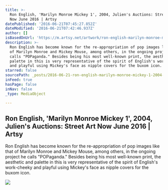 ```yaml
---
title: >-
  Ron English, 'Marilyn Monroe Mickey 1', 2004, Julien's Auctions: Street Art
  Now June 2016 | Artsy
datePublished: '2016-06-21T07:45:27.852Z'
dateModified: '2016-06-21T07:42:46.937Z'
author: []
isBasedOnUrl: 'https://m.artsy.net/artwork/ron-english-marilyn-monroe-mickey-1'
description: >-
  Ron English has become known for the re-appropriation of pop images like that
  of Marilyn Monroe and Mickey Mouse, among others, in the ongoing project he
  calls "POPaganda." Besides being his most well-known print, the aesthetic and
  palette in this is very representative of the spirit of English's work-cheeky
  and playful using Mickey's face as nipple covers for the buxom icon.
starred: false
sourcePath: _posts/2016-06-21-ron-english-marilyn-monroe-mickey-1-2004-juliens-aucti.md
inFeed: true
hasPage: false
inNav: false
_type: MediaObject

---
```

<article style=""><h1>Ron English, 'Marilyn Monroe Mickey 1', 2004, Julien's Auctions: Street Art Now June 2016 | Artsy</h1><p>Ron English has become known for the re-appropriation of pop images like that of Marilyn Monroe and Mickey Mouse, among others, in the ongoing project he calls "POPaganda." Besides being his most well-known print, the aesthetic and palette in this is very representative of the spirit of English's work-cheeky and playful using Mickey's face as nipple covers for the buxom icon.</p><img src="https://d32dm0rphc51dk.cloudfront.net/-dJUYNH72efyfz1gMmWLzA/normalized.jpg" /></article>